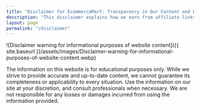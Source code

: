 ```yaml
---
title: "Disclaimer for EcommerceMart: Transparency in Our Content and Links"
description: "This disclaimer explains how we earn from affiliate links and the accuracy of our ecommerce-related content."
layout: page
permalink: "/disclaimer"
---
```


![Disclaimer warning for informational purposes of website content]({{ site.baseurl }}/assets/images/Disclaimer-warning-for-informational-purposes-of-website-content.webp)

The information on this website is for educational purposes only. While we strive to provide accurate and up-to-date content, we cannot guarantee its completeness or applicability to every situation. Use the information on our site at your discretion, and consult professionals when necessary. We are not responsible for any losses or damages incurred from using the information provided.